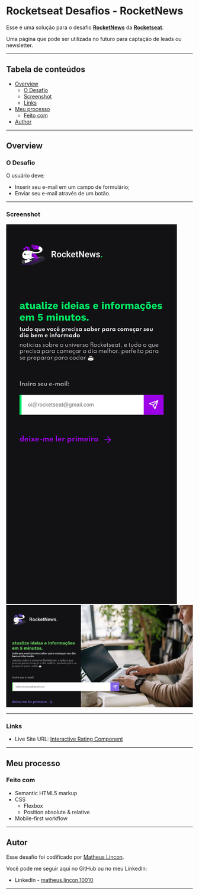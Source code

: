 # Rocketseat Desafios - RocketNews

Esse é uma solução para o desafio [**RocketNews**](https://app.rocketseat.com.br/discover/challenges/rocketnews) da [**Rocketseat**](app.rocketseat.com.br).

Uma página que pode ser utilizada no futuro para captação de leads ou newsletter.

---

## Tabela de conteúdos

- [Overview](#overview)
  - [O Desafio](#o-desafio)
  - [Screenshot](#screenshot)
  - [Links](#links)
- [Meu processo](#meu-processo)
  - [Feito com](#feito-com)
- [Author](#autor)

---

## Overview

### O Desafio

O usuário deve:

- Inserir seu e-mail em um campo de formulário;
- Enviar seu e-mail através de um botão.

---

### Screenshot

<img src="./screenshots/mobile-screenshot.png" max-width="375px">
<img src="./screenshots/desktop-screenshot.png" min-width="375px">

---

### Links

- Live Site URL: [Interactive Rating Component](https://matheus-lincon.github.io/rocket-news/)

---

## Meu processo

### Feito com

- Semantic HTML5 markup
- CSS
  - Flexbox
  - Position absolute & relative
- Mobile-first workflow

---

## Autor

Esse desafio foi codificado por [Matheus Lincon](https://www.github.com/matheus-lincon).

Você pode me seguir aqui no GitHub ou no meu LinkedIn:

- LinkedIn - [matheus.lincon.10010](https://www.linkedin.com/in/matheus-lincon-10010)

---
